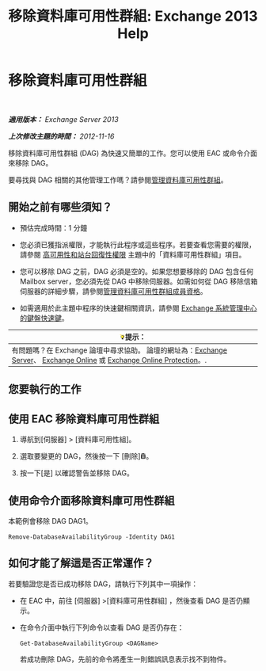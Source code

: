 ﻿---
title: '移除資料庫可用性群組: Exchange 2013 Help'
TOCTitle: 移除資料庫可用性群組
ms:assetid: 071296e9-31b0-40f4-9a02-177d97486ebd
ms:mtpsurl: https://technet.microsoft.com/zh-tw/library/Dd335069(v=EXCHG.150)
ms:contentKeyID: 50472505
ms.date: 05/21/2018
mtps_version: v=EXCHG.150
ms.translationtype: MT
---

# 移除資料庫可用性群組

 

_**適用版本：** Exchange Server 2013_

_**上次修改主題的時間：** 2012-11-16_

移除資料庫可用性群組 (DAG) 為快速又簡單的工作。您可以使用 EAC 或命令介面來移除 DAG。

要尋找與 DAG 相關的其他管理工作嗎？請參閱[管理資料庫可用性群組](managing-database-availability-groups-exchange-2013-help.md)。

## 開始之前有哪些須知？

  - 預估完成時間：1 分鐘

  - 您必須已獲指派權限，才能執行此程序或這些程序。若要查看您需要的權限，請參閱 [高可用性和站台回復性權限](high-availability-and-site-resilience-permissions-exchange-2013-help.md) 主題中的「資料庫可用性群組」項目。

  - 您可以移除 DAG 之前，DAG 必須是空的。如果您想要移除的 DAG 包含任何 Mailbox server，您必須先從 DAG 中移除伺服器。如需如何從 DAG 移除信箱伺服器的詳細步驟，請參閱[管理資料庫可用性群組成員資格](manage-database-availability-group-membership-exchange-2013-help.md)。

  - 如需適用於此主題中程序的快速鍵相關資訊，請參閱 [Exchange 系統管理中心的鍵盤快速鍵](keyboard-shortcuts-in-the-exchange-admin-center-exchange-online-protection-help.md)。

<table>
<thead>
<tr class="header">
<th><img src="images/Bb124558.tip(EXCHG.150).gif" title="提示" alt="提示" />提示：</th>
</tr>
</thead>
<tbody>
<tr class="odd">
<td>有問題嗎？在 Exchange 論壇中尋求協助。 論壇的網址為：<a href="https://go.microsoft.com/fwlink/p/?linkid=60612">Exchange Server</a>、 <a href="https://go.microsoft.com/fwlink/p/?linkid=267542">Exchange Online</a> 或 <a href="https://go.microsoft.com/fwlink/p/?linkid=285351">Exchange Online Protection</a>。.</td>
</tr>
</tbody>
</table>


## 您要執行的工作

## 使用 EAC 移除資料庫可用性群組

1.  導航到\[伺服器\] \> \[資料庫可用性組\]。

2.  選取要變更的 DAG，然後按一下 \[刪除\]![刪除圖示](images/JJ651670.14f639f6-61e8-4418-bbfb-0db14de9d2f5(EXCHG.150).gif "刪除圖示")。

3.  按一下\[是\] 以確認警告並移除 DAG。

## 使用命令介面移除資料庫可用性群組

本範例會移除 DAG DAG1。

    Remove-DatabaseAvailabilityGroup -Identity DAG1

## 如何才能了解這是否正常運作？

若要驗證您是否已成功移除 DAG，請執行下列其中一項操作：

  - 在 EAC 中，前往 \[伺服器\] \>\[資料庫可用性群組\] ，然後查看 DAG 是否仍顯示。

  - 在命令介面中執行下列命令以查看 DAG 是否仍存在：
    
        Get-DatabaseAvailabilityGroup <DAGName>
    
    若成功刪除 DAG，先前的命令將產生一則錯誤訊息表示找不到物件。

